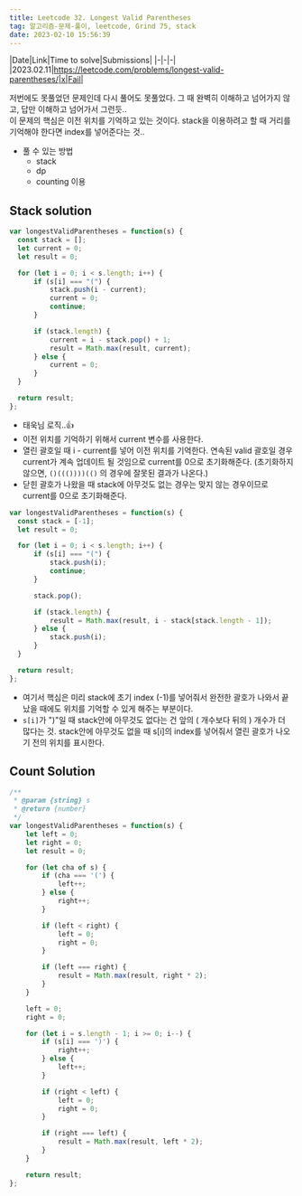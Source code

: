 ```yaml
---
title: Leetcode 32. Longest Valid Parentheses
tag: 알고리즘-문제-풀이, leetcode, Grind 75, stack
date: 2023-02-10 15:56:39
---
```


|Date|Link|Time to solve|Submissions|
|-|-|-|
|2023.02.11|https://leetcode.com/problems/longest-valid-parentheses/|x|Fail|

저번에도 못풀었던 문제인데 다시 풀어도 못풀었다. 그 때 완벽히 이해하고 넘어가지 않고, 답만 이해하고 넘어가서 그런듯..  
이 문제의 핵심은 이전 위치를 기억하고 있는 것이다. stack을 이용하려고 할 때 거리를 기억해야 한다면 index를 넣어준다는 것..

- 풀 수 있는 방법
  - stack
  - dp
  - counting 이용

## Stack solution

```js
var longestValidParentheses = function(s) {
  const stack = [];
  let current = 0;
  let result = 0;

  for (let i = 0; i < s.length; i++) {
      if (s[i] === "(") {
          stack.push(i - current);
          current = 0;
          continue;
      }

      if (stack.length) {
          current = i - stack.pop() + 1;
          result = Math.max(result, current);
      } else {
          current = 0;
      }
  }

  return result;
};
```
- 태욱님 로직..👍
- 이전 위치를 기억하기 위해서 current 변수를 사용한다.
- 열린 괄호일 때 i - current를 넣어 이전 위치를 기억한다. 연속된 valid 괄호일 경우 current가 계속 업데이트 될 것임으로 current를 0으로 초기화해준다. (초기화하지 않으면, `()((())))(()` 의 경우에 잘못된 결과가 나온다.)
- 닫힌 괄호가 나왔을 때 stack에 아무것도 없는 경우는 맞지 않는 경우이므로 current를 0으로 초기화해준다.

```js
var longestValidParentheses = function(s) {
  const stack = [-1];
  let result = 0;

  for (let i = 0; i < s.length; i++) {
      if (s[i] === "(") {
          stack.push(i);
          continue;
      }

      stack.pop();

      if (stack.length) {
          result = Math.max(result, i - stack[stack.length - 1]);
      } else {
          stack.push(i);
      }
  }

  return result;
};

```
- 여기서 핵심은 미리 stack에 초기 index (-1)를 넣어줘서 완전한 괄호가 나와서 끝났을 때에도 위치를 기억할 수 있게 해주는 부분이다.
- `s[i]`가 ")"일 때 stack안에 아무것도 없다는 건 앞의 ( 개수보다 뒤의 ) 개수가 더 많다는 것. stack안에 아무것도 없을 때 s[i]의 index를 넣어줘서 열린 괄호가 나오기 전의 위치를 표시한다.


## Count Solution

```js
/**
 * @param {string} s
 * @return {number}
 */
var longestValidParentheses = function(s) {
    let left = 0;
    let right = 0;
    let result = 0;

    for (let cha of s) {
        if (cha === '(') {
            left++;
        } else {
            right++;
        }

        if (left < right) {
            left = 0;
            right = 0;
        }

        if (left === right) {
            result = Math.max(result, right * 2);
        }
    }

    left = 0;
    right = 0;

    for (let i = s.length - 1; i >= 0; i--) {
        if (s[i] === ')') {
            right++;
        } else {
            left++;
        }

        if (right < left) {
            left = 0;
            right = 0;
        }

        if (right === left) {
            result = Math.max(result, left * 2);
        }
    }

    return result;
};
```


